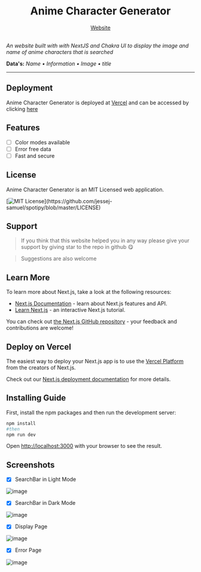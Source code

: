 # <h1 align="center">Anime Character Generator</h1>

<div align="center"><a  href="https://anime-character-generator-free.vercel.app/">Website</a></div>
<br>

*An website built with with NextJS and Chakra UI to display the image and name of anime characters that is searched*


**Data's:** *Name • Information • Image • title*

***

## Deployment

Anime Character Generator is deployed at [Vercel](https://vercel.com/) and can be accessed by clicking [here](https://anime-character-generator-free.vercel.app/)

## Features

- [ ] Color modes available
- [ ] Error free data
- [ ] Fast and secure

## License

Anime Character Generator is an MIT Licensed web application.

[![MIT License](https://img.shields.io/apm/l/atomic-design-ui.svg?)](https://github.com/jessej-samuel/spotipy/blob/master/LICENSE)

## Support 

> If you think that this website helped you in any way please give your support by giving star to the repo in github 😋

> Suggestions are also welcome

## Learn More

To learn more about Next.js, take a look at the following resources:

- [Next.js Documentation](https://nextjs.org/docs) - learn about Next.js features and API.
- [Learn Next.js](https://nextjs.org/learn) - an interactive Next.js tutorial.

You can check out [the Next.js GitHub repository](https://github.com/vercel/next.js/) - your feedback and contributions are welcome!

## Deploy on Vercel

The easiest way to deploy your Next.js app is to use the [Vercel Platform](https://vercel.com/new?utm_medium=default-template&filter=next.js&utm_source=create-next-app&utm_campaign=create-next-app-readme) from the creators of Next.js.

Check out our [Next.js deployment documentation](https://nextjs.org/docs/deployment) for more details.
## Installing Guide

First, install the npm packages and then run the development server:

```bash
npm install
#then
npm run dev
```

Open [http://localhost:3000](http://localhost:3000) with your browser to see the result.

## Screenshots

- [x] SearchBar in Light Mode

![image](https://user-images.githubusercontent.com/88134306/192132415-0d3ec8fd-4d91-497a-a9d8-72c70270e8ed.png)

- [x] SearchBar in Dark Mode

![image](https://user-images.githubusercontent.com/88134306/192132539-8ddd9d22-1764-4f8b-be0f-b35345af111f.png)

- [x] Display Page

![image](https://user-images.githubusercontent.com/88134306/192132566-ff21663b-0bf2-4919-b436-d63c5338eea9.png)

- [x] Error Page

![image](https://user-images.githubusercontent.com/88134306/192132582-c3653228-0d21-474c-873c-c877d63794dd.png)


